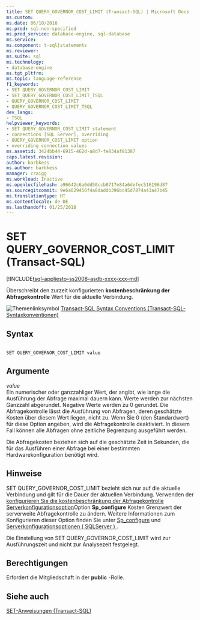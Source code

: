```yaml
---
title: SET QUERY_GOVERNOR_COST_LIMIT (Transact-SQL) | Microsoft Docs
ms.custom: 
ms.date: 06/10/2016
ms.prod: sql-non-specified
ms.prod_service: database-engine, sql-database
ms.service: 
ms.component: t-sql|statements
ms.reviewer: 
ms.suite: sql
ms.technology:
- database-engine
ms.tgt_pltfrm: 
ms.topic: language-reference
f1_keywords:
- SET QUERY_GOVERNOR_COST_LIMIT
- SET_QUERY_GOVERNOR_COST_LIMIT_TSQL
- QUERY_GOVERNOR_COST_LIMIT
- QUERY_GOVERNOR_COST_LIMIT_TSQL
dev_langs:
- TSQL
helpviewer_keywords:
- SET QUERY_GOVERNOR_COST_LIMIT statement
- connections [SQL Server], overriding
- QUERY_GOVERNOR_COST_LIMIT option
- overriding connection values
ms.assetid: 3424bb44-6915-462d-a8d7-fe834af81387
caps.latest.revision: 
author: barbkess
ms.author: barbkess
manager: craigg
ms.workload: Inactive
ms.openlocfilehash: a96642c6a0dd50ccb8717e84a6defec516196d87
ms.sourcegitcommit: 9e6a029456f4a8daddb396bc45d7874a43a47b45
ms.translationtype: HT
ms.contentlocale: de-DE
ms.lasthandoff: 01/25/2018
---
```

# <a name="set-querygovernorcostlimit-transact-sql"></a>SET QUERY_GOVERNOR_COST_LIMIT (Transact-SQL)
[!INCLUDE[tsql-appliesto-ss2008-asdb-xxxx-xxx-md](../../includes/tsql-appliesto-ss2008-asdb-xxxx-xxx-md.md)]

  Überschreibt den zurzeit konfigurierten **kostenbeschränkung der Abfragekontrolle** Wert für die aktuelle Verbindung.  
  
 ![Themenlinksymbol](../../database-engine/configure-windows/media/topic-link.gif "Topic link icon") [Transact-SQL Syntax Conventions (Transact-SQL-Syntaxkonventionen)](../../t-sql/language-elements/transact-sql-syntax-conventions-transact-sql.md)  
  
## <a name="syntax"></a>Syntax  
  
```  
  
SET QUERY_GOVERNOR_COST_LIMIT value  
```  
  
## <a name="arguments"></a>Argumente  
 *value*  
 Ein numerischer oder ganzzahliger Wert, der angibt, wie lange die Ausführung der Abfrage maximal dauern kann. Werte werden zur nächsten Ganzzahl abgerundet. Negative Werte werden zu 0 gerundet. Die Abfragekontrolle lässt die Ausführung von Abfragen, deren geschätzte Kosten über diesem Wert liegen, nicht zu. Wenn Sie 0 (den Standardwert) für diese Option angeben, wird die Abfragekontrolle deaktiviert. In diesem Fall können alle Abfragen ohne zeitliche Begrenzung ausgeführt werden.  
  
 Die Abfragekosten beziehen sich auf die geschätzte Zeit in Sekunden, die für das Ausführen einer Abfrage bei einer bestimmten Hardwarekonfiguration benötigt wird.  
  
## <a name="remarks"></a>Hinweise  
 SET QUERY_GOVERNOR_COST_LIMIT bezieht sich nur auf die aktuelle Verbindung und gilt für die Dauer der aktuellen Verbindung. Verwenden der [konfigurieren Sie die kostenbeschränkung der Abfragekontrolle Serverkonfigurationsoption](../../database-engine/configure-windows/configure-the-query-governor-cost-limit-server-configuration-option.md)Option **Sp_configure** Kosten Grenzwert der serverweite Abfragekontrolle zu ändern. Weitere Informationen zum Konfigurieren dieser Option finden Sie unter [Sp_configure](../../relational-databases/system-stored-procedures/sp-configure-transact-sql.md) und [Serverkonfigurationsoptionen &#40; SQLServer &#41; ](../../database-engine/configure-windows/server-configuration-options-sql-server.md).  
  
 Die Einstellung von SET QUERY_GOVERNOR_COST_LIMIT wird zur Ausführungszeit und nicht zur Analysezeit festgelegt.  
  
## <a name="permissions"></a>Berechtigungen  
 Erfordert die Mitgliedschaft in der **public** -Rolle.  
  
## <a name="see-also"></a>Siehe auch  
 [SET-Anweisungen &#40;Transact-SQL&#41;](../../t-sql/statements/set-statements-transact-sql.md)  
  
  
